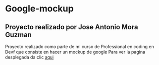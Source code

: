 # Google-mockup
## Proyecto realizado por Jose Antonio Mora Guzman
Proyecto realizado como parte de mi curso de Professional en coding en Devf que consiste en hacer un mockup de google
Para ver la pagina desplegada da clic [aqui](https://jantoniomorag.github.io/Google-mockup/)
